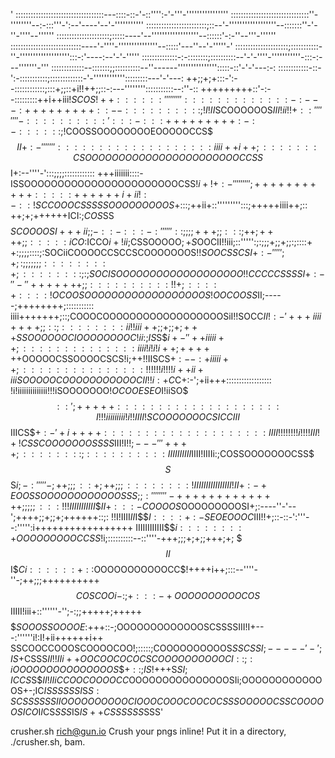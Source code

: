' :::::::::::::::::::::::::::::::::::---::::-::-'-::'''':-'-'''-''''''''''''''''
:::::::::::::::::::::::::::::::''-''''''''--:-:::'''-':--'----'--'-'''''''''''
::::::::::::::::::::::::;::--'-''''''''''''''''''--:::::::''-'-''-''''--''''''
:::::::::::::::::::::;:::::----'--''''''''''''''''''--::::::'-:-''--'''-''''''
::::::::::::::::::::::::::::----'-''''-'''''''''''''''--:::::'---''--'-'''''-'
:::::::::::::::::::::;:::::::::::-''-''''''''''''''''''':::-:'----:--'-'-'''''
::::::::::::::-:-::::::::;::::::::::--'-'-''''-'''''''''''-:::-:---'''''''-'''
:::::::::::::--:::::::;;::::::::::--''------''''''''''''''':::::-::'-'-'---:-:
::::::::::::-::-':-:::::::::::;:::::::::::::-'-'''''''''''':::::::::---'-'---:
++;;+;+:::-':--::::::::::::;:::+;;::+i!!++;;::-:---'''''''':::::::::::--:''-::
+++++++++::'-:--:::::::::++i++iii!$SCOS$$!++::::::''''''''':::::::::::::-:---:
+++++++++::--::::::::::;!I!II$SCOOOOOOS$III!ii!!+::''''''''-::::::::::':::-:::
+++++++++:-:-::::::;!$COOSSOOOOOOOOEOOOOOCCS$$$II+:-''''''':::::::::::::::::::
iiii++i++;:::::::CSOOOOOOOOOOOOOOOOOOOOOOOCCSS$$I+:--''''-':::;;;;::::::::::::
+++iiiiiii::::-ISSOOOOOOOOOOOOOOOOOOOOOOOCSS$!i+!+:-''''''''';+++++++++++:::::
++++++i+ii!:-::!SCCOOOCSSSSSOOOOOOOOOS$+:::;++ii+::''''''''':::;+++++iiii++;::
++;+;++++++ICI:;$CO$$S$SS$$$$$SCOOOOSI+++ii;;-::-:::-:''''''::;;;;+++;;:::;++;
++++;;:::::iCO$:ICCO$i+!ii$;CSSOOOOO$;+S$OOCII!!iii;::''''':;:;;;+;;+;;:;::::+
+:;;;;::::;:SOCiiCOOOOCCSCCSCOOOOOOOS!!$SOOCS$$SCSI+:-''''';+;:;;;;;;;::::::::
+;::::::::;:;SOCISOOOOOOOOOOOOOOOOOOO$!!$CCCCCSSSSI+:-''-''+++++++;;::::::::::
!!+;::::+::::!OCOOSOOOOOOOOOOOOOOOOOOS$!$OOCOOSS$II;-----;++++++++;:::::::::::
iiii+++++++;::;COOOCOOOOOOOOOOOOOOOOOOSiI!!SOCC$II!:-'+++iiii++++;;::;::::::::
ii!!iii++;;+;;+;+++SSOOOOOOCIOOOOOOOOC!ii:;IS$S$$i+-''++iiiii++;::::::::::::::
iiii!i!i!i++;++++++$OOOOOCSSOOOOCSCS!i;++!!IISCS$+:--:+iiiii++;:::::::::::::::
!!!!!!i!!!!i++ii+iiiSOOOOOCOOOOOOOOOOOCII!!i:+C$C+:-';+ii+++::::::::::::::::::
!i!iiiiiiiiiiiiii!!!iSOOOOOOO$!OCOOESEO$I!iiSO$$$::';+++++::::::::::::::::::::
I!!!iiiiiiiii!i!!IIII!SCOOOOOOOCSICCIII$$IIICS$$+:-'+i++++::::::::::::::::::::
IIII!!!!!!!!i!!!!III!+!CSSCOOOOOOOSSSS$III!I$!!;---'''++++;::::::::;::::::::::
IIIIIIIIII$IIII!IIIIi:;COSSOOOOOOOCSS$$$S$$S$i;-:'''''-;++;;;::+;++;;;::::::::
!IIIIIIIIIIIIIIII!II+:-+EOOSSOOOOOOOOOOOOSSS;;:''''''''-++++++++++++++;;;;;:::
!!!IIIIIIIIIII$$$II+:::-COOOOS$OOOOOOOOOSI+;:----''-'--';++++;;+;;+;++++++::;:
!!I!IIII$II$I$$$I::::+:-SEOEOOOC$III!!+;::-::-':'''--:''''':i+++++++++++++++++
IIIIIIIIIIII$$$i::::::::+OOOOOOOOOCCSS$!i;::::::::::--::''''-+++;;;+;+;;+++;+;
$$$II$$$$$$I$$Ci::::::+::$OOOOOOOOOOOCC$!++++i++;:::--''''-''-;++;;;++++++++++
$$$$$$$$$$COSCOOi-:;+:::-+OOOOOOOOOOCOS$$IIIII!iii+::''''''-'';-:;;+++++;+++++
$$$$$$SOOOSSOOOOE$:+++::-;OOOOOOOOOOOOOSCSSSSIII!I+---:''''''i!:I!+ii++++++i++
SSCOOCCOOOSCOOOOCOO!;:::::;COOOOOOOOOOS$SSCSS$$I$$;-----'-';IS$+CSSS$II!!IIi++
OOCOOCOCOCSCOOOOOOOOOOCI::;:iOOOOOOOOOOOOOOOS$$$+::;IS$!+++S$SI;ICCS$S$$II!IIi
CCOOCOOOOCC$OOOOOOOOOOOOOOOSIi;OOOOOOOOOOOOOS+-;IC$ISSSSSSI$S$S:SCSSS$$SSS$$II
OOOOOOOOOOCIOOOCOOOCOOCOCSSSOOOOOCSSCOOOOOSICO$I$I$CS$SSS$IS$IS++CSSSS$$SS$SSS'

crusher.sh
rich@gun.io
Crush your pngs inline!
Put it in a directory, ./crusher.sh, bam.
